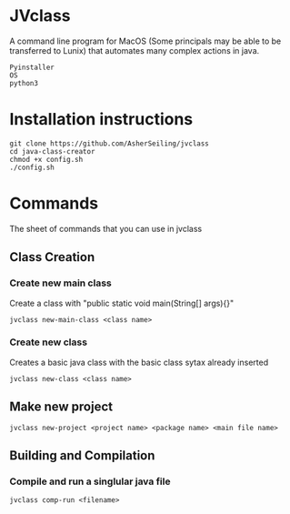 # JVclass
A command line program for MacOS (Some principals may be able to be transferred to Lunix) that automates many complex actions in java.
```
Pyinstaller
OS
python3
```
# Installation instructions
```
git clone https://github.com/AsherSeiling/jvclass
cd java-class-creator
chmod +x config.sh
./config.sh
```
# Commands
The sheet of commands that you can use in jvclass
## Class Creation
### Create new main class
Create a class with "public static void main(String[] args){}"
```
jvclass new-main-class <class name>
```
### Create new class
Creates a basic java class with the basic class sytax already inserted
```
jvclass new-class <class name>
```
## Make new project
```
jvclass new-project <project name> <package name> <main file name>
```
## Building and Compilation
### Compile and run a singlular java file
```
jvclass comp-run <filename>
```

